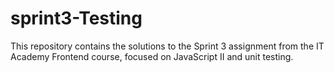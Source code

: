 # sprint3-Testing
This repository contains the solutions to the Sprint 3 assignment from the IT Academy Frontend course, focused on JavaScript II and unit testing.
